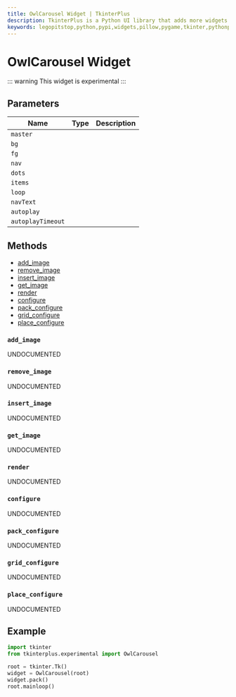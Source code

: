 ```yaml
---
title: OwlCarousel Widget | TkinterPlus
description: TkinterPlus is a Python UI library that adds more widgets to Tkinter
keywords: legopitstop,python,pypi,widgets,pillow,pygame,tkinter,pythonpackage
---
```


# OwlCarousel Widget <Badge type="warning" text="Experimental" />

::: warning
This widget is experimental
:::

## Parameters

| Name              | Type | Description |
| ----------------- | ---- | ----------- |
| `master`          |      |             |
| `bg`              |      |             |
| `fg`              |      |             |
| `nav`             |      |             |
| `dots`            |      |             |
| `items`           |      |             |
| `loop`            |      |             |
| `navText`         |      |             |
| `autoplay`        |      |             |
| `autoplayTimeout` |      |             |

## Methods

- [add_image](#add_image)
- [remove_image](#remove_image)
- [insert_image](#insert_image)
- [get_image](#get_image)
- [render](#render)
- [configure](#configure)
- [pack_configure](#pack_configure)
- [grid_configure](#grid_configure)
- [place_configure](#place_configure)

### `add_image`

UNDOCUMENTED

### `remove_image`

UNDOCUMENTED

### `insert_image`

UNDOCUMENTED

### `get_image`

UNDOCUMENTED

### `render`

UNDOCUMENTED

### `configure`

UNDOCUMENTED

### `pack_configure`

UNDOCUMENTED

### `grid_configure`

UNDOCUMENTED

### `place_configure`

UNDOCUMENTED

## Example

```py
import tkinter
from tkinterplus.experimental import OwlCarousel

root = tkinter.Tk()
widget = OwlCarousel(root)
widget.pack()
root.mainloop()
```
